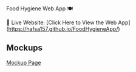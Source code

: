  Food Hygiene Web App 🍽️

 
 🔗 Live Website: [Click Here to View the Web App] (https://hafsa157.github.io/FoodHygieneApp/)




## Mockups
 [Mockup Page](https://hafsa157.github.io/FoodHygieneApp/mockups/index.html)
